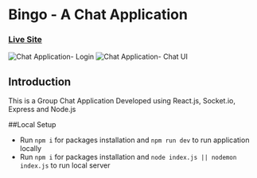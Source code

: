 # Bingo - A Chat Application

### [Live Site](https://bingo-fm5a.onrender.com)

![Chat Application- Login](https://drive.google.com/file/d/1XA77fANlEY5mVkUeLKr5jWvAN1-NKWYm/view?usp=drive_link) 
![Chat Application- Chat UI](https://drive.google.com/file/d/1J4U_9SeqFSR0Yk3v6klPxts2rb6SXmYl/view?usp=drive_link)

## Introduction
This is a Group Chat Application Developed using React.js, Socket.io, Express and Node.js

##Local Setup

- Run ```npm i``` for packages installation and ```npm run dev``` to run application locally
- Run ```npm i``` for packages installation and ```node index.js || nodemon index.js``` to run local server
